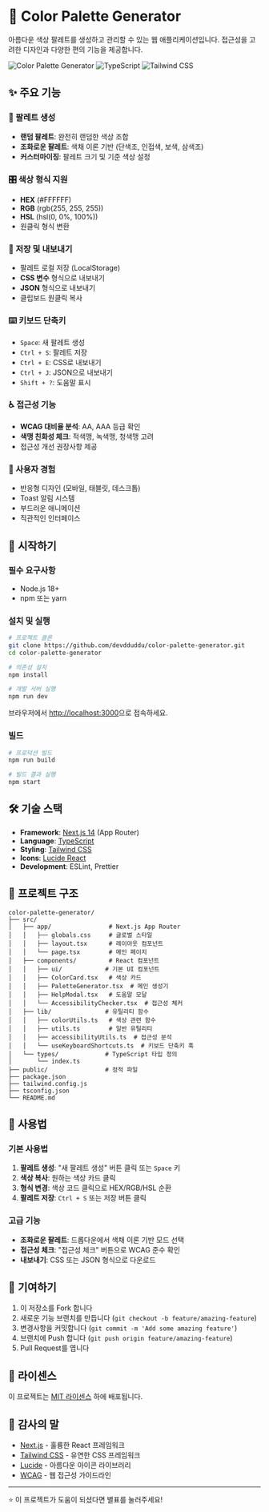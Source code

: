 # 🎨 Color Palette Generator

아름다운 색상 팔레트를 생성하고 관리할 수 있는 웹 애플리케이션입니다. 접근성을 고려한 디자인과 다양한 편의 기능을 제공합니다.

![Color Palette Generator](https://img.shields.io/badge/Next.js-14-black?style=for-the-badge&logo=next.js&logoColor=white)
![TypeScript](https://img.shields.io/badge/TypeScript-007ACC?style=for-the-badge&logo=typescript&logoColor=white)
![Tailwind CSS](https://img.shields.io/badge/Tailwind_CSS-38B2AC?style=for-the-badge&logo=tailwind-css&logoColor=white)

## ✨ 주요 기능

### 🎯 팔레트 생성
- **랜덤 팔레트**: 완전히 랜덤한 색상 조합
- **조화로운 팔레트**: 색채 이론 기반 (단색조, 인접색, 보색, 삼색조)
- **커스터마이징**: 팔레트 크기 및 기준 색상 설정

### 🎛️ 색상 형식 지원
- **HEX** (#FFFFFF)
- **RGB** (rgb(255, 255, 255))
- **HSL** (hsl(0, 0%, 100%))
- 원클릭 형식 변환

### 💾 저장 및 내보내기
- 팔레트 로컬 저장 (LocalStorage)
- **CSS 변수** 형식으로 내보내기
- **JSON** 형식으로 내보내기
- 클립보드 원클릭 복사

### ⌨️ 키보드 단축키
- `Space`: 새 팔레트 생성
- `Ctrl + S`: 팔레트 저장
- `Ctrl + E`: CSS로 내보내기
- `Ctrl + J`: JSON으로 내보내기
- `Shift + ?`: 도움말 표시

### ♿ 접근성 기능
- **WCAG 대비율 분석**: AA, AAA 등급 확인
- **색맹 친화성 체크**: 적색맹, 녹색맹, 청색맹 고려
- 접근성 개선 권장사항 제공

### 🎪 사용자 경험
- 반응형 디자인 (모바일, 태블릿, 데스크톱)
- Toast 알림 시스템
- 부드러운 애니메이션
- 직관적인 인터페이스

## 🚀 시작하기

### 필수 요구사항
- Node.js 18+ 
- npm 또는 yarn

### 설치 및 실행

```bash
# 프로젝트 클론
git clone https://github.com/devdduddu/color-palette-generator.git
cd color-palette-generator

# 의존성 설치
npm install

# 개발 서버 실행
npm run dev
```

브라우저에서 [http://localhost:3000](http://localhost:3000)으로 접속하세요.

### 빌드

```bash
# 프로덕션 빌드
npm run build

# 빌드 결과 실행
npm start
```

## 🛠️ 기술 스택

- **Framework**: [Next.js 14](https://nextjs.org/) (App Router)
- **Language**: [TypeScript](https://www.typescriptlang.org/)
- **Styling**: [Tailwind CSS](https://tailwindcss.com/)
- **Icons**: [Lucide React](https://lucide.dev/)
- **Development**: ESLint, Prettier

## 📁 프로젝트 구조

```
color-palette-generator/
├── src/
│   ├── app/                # Next.js App Router
│   │   ├── globals.css     # 글로벌 스타일
│   │   ├── layout.tsx      # 레이아웃 컴포넌트
│   │   └── page.tsx        # 메인 페이지
│   ├── components/         # React 컴포넌트
│   │   ├── ui/            # 기본 UI 컴포넌트
│   │   ├── ColorCard.tsx   # 색상 카드
│   │   ├── PaletteGenerator.tsx  # 메인 생성기
│   │   ├── HelpModal.tsx   # 도움말 모달
│   │   └── AccessibilityChecker.tsx  # 접근성 체커
│   ├── lib/               # 유틸리티 함수
│   │   ├── colorUtils.ts   # 색상 관련 함수
│   │   ├── utils.ts        # 일반 유틸리티
│   │   ├── accessibilityUtils.ts  # 접근성 분석
│   │   └── useKeyboardShortcuts.ts  # 키보드 단축키 훅
│   └── types/             # TypeScript 타입 정의
│       └── index.ts
├── public/                # 정적 파일
├── package.json
├── tailwind.config.js
├── tsconfig.json
└── README.md
```

## 🎯 사용법

### 기본 사용법
1. **팔레트 생성**: "새 팔레트 생성" 버튼 클릭 또는 `Space` 키
2. **색상 복사**: 원하는 색상 카드 클릭
3. **형식 변경**: 색상 코드 클릭으로 HEX/RGB/HSL 순환
4. **팔레트 저장**: `Ctrl + S` 또는 저장 버튼 클릭

### 고급 기능
- **조화로운 팔레트**: 드롭다운에서 색채 이론 기반 모드 선택
- **접근성 체크**: "접근성 체크" 버튼으로 WCAG 준수 확인
- **내보내기**: CSS 또는 JSON 형식으로 다운로드

## 🤝 기여하기

1. 이 저장소를 Fork 합니다
2. 새로운 기능 브랜치를 만듭니다 (`git checkout -b feature/amazing-feature`)
3. 변경사항을 커밋합니다 (`git commit -m 'Add some amazing feature'`)
4. 브랜치에 Push 합니다 (`git push origin feature/amazing-feature`)
5. Pull Request를 엽니다

## 📄 라이센스

이 프로젝트는 [MIT 라이센스](LICENSE) 하에 배포됩니다.

## 🙏 감사의 말

- [Next.js](https://nextjs.org/) - 훌륭한 React 프레임워크
- [Tailwind CSS](https://tailwindcss.com/) - 유연한 CSS 프레임워크
- [Lucide](https://lucide.dev/) - 아름다운 아이콘 라이브러리
- [WCAG](https://www.w3.org/WAI/WCAG21/quickref/) - 웹 접근성 가이드라인

---

⭐ 이 프로젝트가 도움이 되셨다면 별표를 눌러주세요!